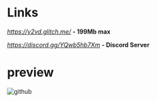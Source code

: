 # Links
*https://y2vd.glitch.me/* **- 199Mb max**

*https://discord.gg/YQwb5hb7Xm* **- Discord Server**
# preview
![github](https://user-images.githubusercontent.com/79816938/236642451-56186ad9-b489-4109-be5a-dd532129da9c.png)
